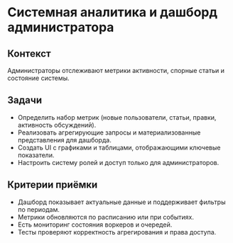 # Системная аналитика и дашборд администратора

## Контекст
Администраторы отслеживают метрики активности, спорные статьи и состояние системы.

## Задачи
- Определить набор метрик (новые пользователи, статьи, правки, активность обсуждений).
- Реализовать агрегирующие запросы и материализованные представления для дашборда.
- Создать UI с графиками и таблицами, отображающими ключевые показатели.
- Настроить систему ролей и доступ только для администраторов.

## Критерии приёмки
- Дашборд показывает актуальные данные и поддерживает фильтры по периодам.
- Метрики обновляются по расписанию или при событиях.
- Есть мониторинг состояния воркеров и очередей.
- Тесты проверяют корректность агрегирования и права доступа.
